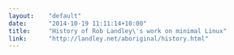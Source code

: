 ```yaml
---
layout:    "default"
date:      "2014-10-19 11:11:14+10:00"
title:     "History of Rob Landley\'s work on minimal Linux"
link:      "http://landley.net/aboriginal/history.html"
---
```

